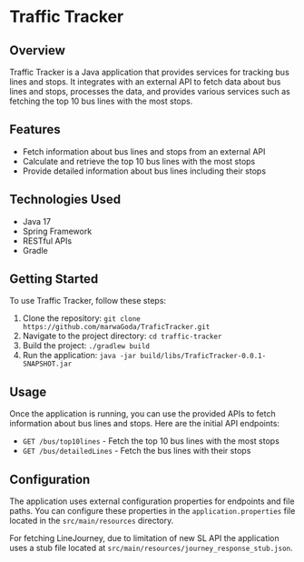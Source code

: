 # Traffic Tracker

## Overview
Traffic Tracker is a Java application that provides services for tracking bus lines and stops.
It integrates with an external API to fetch data about bus lines and stops,
processes the data, and provides various services such as fetching the top 10 bus lines with the most stops.

## Features
- Fetch information about bus lines and stops from an external API
- Calculate and retrieve the top 10 bus lines with the most stops
- Provide detailed information about bus lines including their stops

## Technologies Used
- Java 17
- Spring Framework
- RESTful APIs
- Gradle

## Getting Started
To use Traffic Tracker, follow these steps:

1. Clone the repository: `git clone https://github.com/marwaGoda/TraficTracker.git`
2. Navigate to the project directory: `cd traffic-tracker`
3. Build the project:  `./gradlew build`
4. Run the application: `java -jar build/libs/TraficTracker-0.0.1-SNAPSHOT.jar`

## Usage
Once the application is running, you can use the provided APIs to fetch information about bus lines and stops. Here are the initial API endpoints:

- `GET /bus/top10lines` - Fetch the top 10 bus lines with the most stops
- `GET /bus/detailedLines` - Fetch the bus lines with their stops


## Configuration
The application uses external configuration properties for endpoints and file paths.
You can configure these properties in the `application.properties` file located in the `src/main/resources` directory.

For fetching LineJourney, due to limitation of new SL API 
the application uses a stub file located at `src/main/resources/journey_response_stub.json`.

